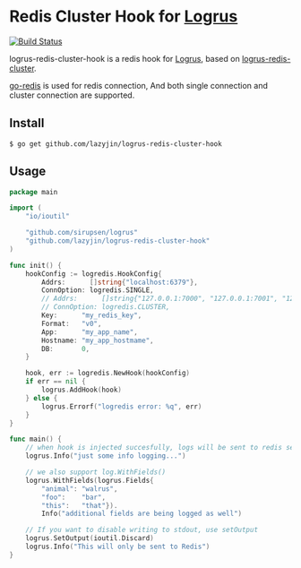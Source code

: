 # Redis Cluster Hook for [Logrus](https://github.com/Sirupsen/logrus)
[![Build Status](https://travis-ci.org/lazyjin/logrus-redis-cluster-hook.svg?branch=master)](https://travis-ci.org/lazyjin/logrus-redis-cluster-hook)

logrus-redis-cluster-hook is a redis hook for [Logrus](https://github.com/Sirupsen/logrus), based on [logrus-redis-cluster]( https://github.com/rogierlommers/logrus-redis-hook). 

[go-redis](https://github.com/go-redis/redis) is used for redis connection, And both single connection and cluster connection are supported.



## Install

```shell
$ go get github.com/lazyjin/logrus-redis-cluster-hook
```



## Usage

```go
package main

import (
	"io/ioutil"

	"github.com/sirupsen/logrus"
	"github.com/lazyjin/logrus-redis-cluster-hook"
)

func init() {
	hookConfig := logredis.HookConfig{
		Addrs:      []string{"localhost:6379"},
		ConnOption: logredis.SINGLE,
		// Addrs:      []string{"127.0.0.1:7000", "127.0.0.1:7001", "127.0.0.1:7002"},
		// ConnOption: logredis.CLUSTER,
		Key:      "my_redis_key",
		Format:   "v0",
		App:      "my_app_name",
		Hostname: "my_app_hostmame",
		DB:       0,
	}

	hook, err := logredis.NewHook(hookConfig)
	if err == nil {
		logrus.AddHook(hook)
	} else {
		logrus.Errorf("logredis error: %q", err)
	}
}

func main() {
	// when hook is injected succesfully, logs will be sent to redis server
	logrus.Info("just some info logging...")

	// we also support log.WithFields()
	logrus.WithFields(logrus.Fields{
		"animal": "walrus",
		"foo":    "bar",
		"this":   "that"}).
		Info("additional fields are being logged as well")

	// If you want to disable writing to stdout, use setOutput
	logrus.SetOutput(ioutil.Discard)
	logrus.Info("This will only be sent to Redis")
}
```
